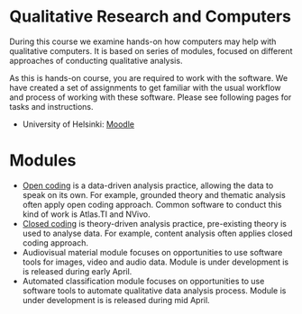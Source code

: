 # Qualitative Research and Computers

During this course we examine hands-on how computers may help with qualitative computers.
It is based on series of modules, focused on different approaches of conducting qualitative analysis.


As this is hands-on course, you are required to work with the software.
We have created a set of assignments to get familiar with the usual workflow and process of working with these software.
Please see following pages for tasks and instructions.

* University of Helsinki: [Moodle](https://moodle.helsinki.fi/course/view.php?id=41394)

# Modules

* [Open coding](/open-coding/) is a data-driven analysis practice, allowing the data to speak on its own.
For example, grounded theory and thematic analysis often apply open coding approach.
Common software to conduct this kind of work is Atlas.TI and NVivo.
* [Closed coding](/closed-coding/) is theory-driven analysis practice, pre-existing theory is used to analyse data.
For example, content analysis often applies closed coding approach.
* Audiovisual material module focuses on opportunities to use software tools for images, video and audio data.
Module is under development is is released during early April.
* Automated classification module focuses on opportunities to use software tools to automate qualitative data analysis process.
Module is under development is is released during mid April.

